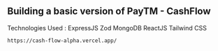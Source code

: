 ## Building a basic version of PayTM - CashFlow
Technologies Used :
    ExpressJS
    Zod
    MongoDB
    ReactJS
    Tailwind CSS

    https://cash-flow-alpha.vercel.app/
